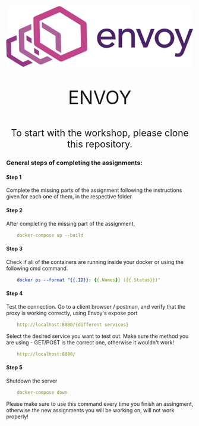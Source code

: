 ![Envoy logo](../Resources/images/logo.png)

<p style="text-align: center; font-size: 50px;">ENVOY</p>

<p style="text-align: center; font-size: 25px;">To start with the workshop, please clone this repository.</p>

### General steps of completing the assignments:
#### Step 1
Complete the missing parts of the assignment following the instructions given for each one of them, in the respective folder
#### Step 2
After completing the missing part of the assignment, 
```yaml
    docker-compose up --build
```
#### Step 3
Check if all of the containers are running inside your docker or using the following cmd command.
```yaml
    docker ps --format "{{.ID}}: {{.Names}} ({{.Status}})"
```
#### Step 4
Test the connection. Go to a client browser / postman, and verify that the proxy is working correctly, using Envoy's expose port 
```yaml
    http://localhost:8080/{different services}
```
Select the desired service you want to test out. Make sure the method you are using - GET/POST is the correct one, otherwise it wouldn't work!
```yaml
    http://localhost:8080/
```
#### Step 5
Shutdown the server
```yaml
    docker-compose down
```
Please make sure to use this command every time you finish an assingment, otherwise the new assignments you will be working on, will not work properly!